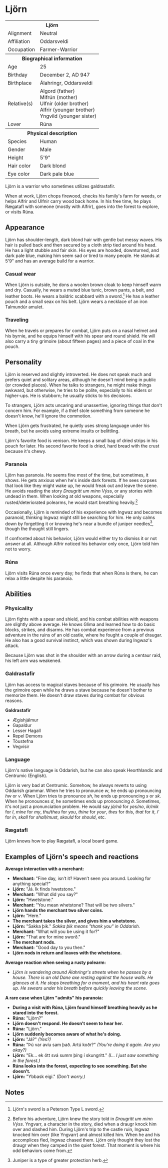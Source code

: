 # Ljörn

<table><tbody>
	<tr> <th colspan=2>Ljörn</th> </tr>
	<tr> <td>Alignment</td> <td>Neutral</td> </tr>
	<tr> <td>Affiliation</td> <td>Oddarsveldi</td> </tr>
	<tr> <td>Occupation</td> <td>Farmer-Warrior</td> </tr>
	<tr> <th colspan=2>Biographical information</th> </tr>
	<tr> <td>Age</td> <td>25</td> </tr>
	<tr> <td>Birthday</td> <td>December 2, AD 947</td> </tr>
	<tr> <td>Birthplace</td> <td>Álahringr, Oddarsveldi</td> </tr>
	<tr> <td>Relative(s)</td> <td>Algord (father)<br>Mifrún (mother)<br>Ulfnir (older brother)<br>Alfrir (younger brother)<br>Yngvild (younger sister)</td> </tr>
	<tr> <td>Lover</td> <td>Rúna</td> </tr>
	<tr> <th colspan=2>Physical description</th> </tr>
	<tr> <td>Species</td> <td>Human</td> </tr>
	<tr> <td>Gender</td> <td>Male</td> </tr>
	<tr> <td>Height</td> <td>5'9"</td> </tr>
	<tr> <td>Hair color</td> <td>Dark blond</td> </tr>
	<tr> <td>Eye color</td> <td>Dark pale blue</td> </tr>
</tbody></table>

Ljörn is a warrior who sometimes utilizes galdrastafir.

When at work, Ljörn chops firewood, checks his family's farm for weeds, or helps Alfrir and Ulfnir carry wood back home. In his free time, he plays Rægatafl with someone (mostly with Alfrir), goes into the forest to explore, or visits Rúna.

## Appearance
Ljörn has shoulder-length, dark blond hair with gentle but messy waves. His hair is pulled back and then secured by a cloth strip tied around his head. He has a light stubble and fair skin. His eyes are hooded, downturned, and dark pale blue, making him seem sad or tired to many people. He stands at 5'9" and has an average build for a warrior.

### Casual wear
When Ljörn is outside, he dons a woolen brown cloak to keep himself warm and dry. Casually, he wears a muted blue tunic, brown pants, a belt, and leather boots. He wears a baldric scabbard with a sword.[^1] He has a leather pouch and a small seax on his belt. Ljörn wears a necklace of an iron Talmundúr amulet.

### Traveling
When he travels or prepares for combat, Ljörn puts on a nasal helmet and his byrnie, and he equips himself with his spear and round shield. He will also carry a tiny grimoire (about fifteen pages) and a piece of coal in the pouch.

## Personality
Ljörn is reserved and slightly introverted. He does not speak much and prefers quiet and solitary areas, although he doesn't mind being in public (or crowded places). When he talks to strangers, he might make things awkward, but otherwise, he tries to be polite, especially to his elders or higher-ups. He is stubborn; he usually sticks to his decisions.

To strangers, Ljörn acts uncaring and unassertive, ignoring things that don't concern him. For example, if a thief stole something from someone he doesn't know, he'll ignore the commotion.

When Ljörn gets frustrated, he quietly uses strong language under his breath, but he avoids using extreme insults or belittling.

Ljörn's favorite food is venison. He keeps a small bag of dried strips in his pouch for later. His second favorite food is dried, hard bread with the crust because it's chewy.

### Paranoia
Ljörn has paranoia. He seems fine most of the time, but sometimes, it shows. He gets anxious when he's inside dark forests. If he sees corpses that look like they might wake up, he would freak out and leave the scene. He avoids reading the story *Draugritt um minn Výss*, or any stories with undead in them. When looking at old weapons, especially rusted/deteriorated polearms, he would start breathing heavily.[^2]

Occasionally, Ljörn is reminded of his experience with Ingwaz and becomes paranoid, thinking Ingwaz might still be searching for him. He only calms down by forgetting it or knowing he's near a bundle of juniper needles[^3], though the thought still lingers.

If confronted about his behavior, Ljörn would either try to dismiss it or not answer at all. Although Alfrir noticed his behavior only once, Ljörn told him not to worry.

### Rúna
Ljörn visits Rúna once every day; he finds that when Rúna is there, he can relax a little despite his paranoia.

## Abilities
### Physicality
Ljörn fights with a spear and shield, and his combat abilities with weapons are slightly above average. He knows Glíma and learned how to do basic blocks, strikes, and disarms. He has combat experience from a previous adventure in the ruins of an old castle, where he fought a couple of draugar. He also has a good survival instinct, which was shown during Ingwaz's attack.

Because Ljörn was shot in the shoulder with an arrow during a centaur raid, his left arm was weakened.

### Galdrastafir
Ljörn has access to magical staves because of his grimoire. He usually has the grimoire open while he draws a stave because he doesn't bother to memorize them. He doesn't draw staves during combat for obvious reasons.

**Galdrastafir**

 - Ægishjálmur
 - Gapaldur
 - Lesser Hagall
 - Repel Demons
 - Tóustefna
 - Vegvísir

### Language
Ljörn's native language is Oddarish, but he can also speak Heorthlandic and Centrumic (English).

Ljörn is very bad at Centrumic. Somehow, he always reverts to using Oddarish grammar. When he tries to pronounce *w*, he ends up pronouncing *hw* or *v*. When Ljörn tries to pronounce *sh*, he ends up pronouncing *s* or *sk*. When he pronounces *d*, he sometimes ends up pronouncing *ð*. Sometimes, it's not just a pronunciation problem. He would say *já/ná* for *yes/no*, *ik/mik* for *I*, *mine* for *my*, *thu/theu* for *you*, *thine* for *your*, *thes* for *this*, *that* for *it*, *i'* for *in*, *skall* for *shall/must*, *skould* for *should*, etc.

### Rægatafl
Ljörn knows how to play Rægatafl, a local board game.

## Examples of Ljörn's speech and reactions
**Average interaction with a merchant:**

 - **Merchant:** "Fine day, isn’t it? Haven’t seen you around. Looking for anything special?"
 - **Ljörn:** "Já. Ik finds hwetstone."
 - **Merchant:** "What did you say?"
 - **Ljörn:** "Hwetstone."
 - **Merchant:** "You mean whetstone? That will be two silvers."
 - **Ljörn hands the merchant two silver coins.**
 - **Ljörn:** "Here."
 - **The merchant takes the silver, and gives him a whetstone.**
 - **Ljörn:** "Sakka þik." *Sakka þik means "thank you" in Oddarish.*
 - **Merchant:** "What will you be using it for?"
 - **Ljörn:** "That are for mine sworð."
 - **The merchant nods.**
 - **Merchant:** "Good day to you then."
 - **Ljörn nods in return and leaves with the whetstone.**

**Average reaction when seeing a rusty polearm:**

 - *Ljörn is wandering around Álahringr's streets when he passes by a house. There is an old Dane axe resting against the house walls. He glances at it. He stops breathing for a moment, and his heart rate goes up. He swears under his breath before quickly leaving the scene.*

**A rare case when Ljörn "admits" his paranoia:**

 - **During a visit with Rúna, Ljörn found himself breathing heavily as he stared into the forest.**
 - **Rúna:** "Ljörn?"
 - **Ljörn doesn't respond. He doesn't seem to hear her.**
 - **Rúna:** "Ljörn."
 - **Ljörn suddenly becomes aware of what he's doing.**
 - **Ljörn:** "Já?" *(Yes?)*
 - **Rúna:** "Þú var avíu sam það. Artú koðr?" *(You're doing it again. Are you okay?)*
 - **Ljörn:** "Ek... ek ött svá summ þíng í skungritt." *(I... I just saw something in the forest.)*
 - **Rúna looks into the forest, expecting to see something. But she doesn't.**
 - **Ljörn:** "Ybbask eigi." *(Don't worry.)*

## Notes
[^1]: Ljörn's sword is a Peterson Type L sword.
[^2]: Before his adventure, Ljörn knew the story told in *Draugritt um minn Výss*. Yngvarr, a character in the story, died when a draugr knock him over and slashed him. During Ljörn's trip to the castle ruin, Ingwaz knocked him over (like Yngvarr) and almost killed him. When he and his accomplices fled, Ingwaz chased them. Ljörn only thought they lost the draugr when they camped in the quiet forest. That moment is where his odd behaviors come from.
[^3]: Juniper is a type of greater protection herb.
